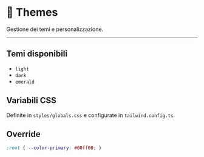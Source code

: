 # 🎨 Themes

Gestione dei temi e personalizzazione.

---

## Temi disponibili
- `light`
- `dark`
- `emerald`

## Variabili CSS
Definite in `styles/globals.css` e configurate in `tailwind.config.ts`.

## Override
```css
:root { --color-primary: #00ff00; }
```
